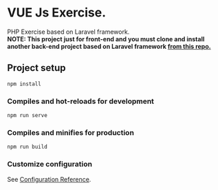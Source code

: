 # VUE Js Exercise.
PHP Exercise based on Laravel framework.  
**NOTE: This project just for front-end and you must clone and install another back-end project based on Laravel framework [from this repo.](https://github.com/ahmedelattar73/PHP-Exercise)**

## Project setup
```
npm install
```

### Compiles and hot-reloads for development
```
npm run serve
```

### Compiles and minifies for production
```
npm run build
```

### Customize configuration
See [Configuration Reference](https://cli.vuejs.org/config/).

